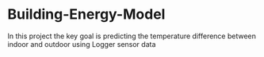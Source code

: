 # Building-Energy-Model
In this project the key goal is predicting the temperature difference between indoor and outdoor using Logger sensor data 
